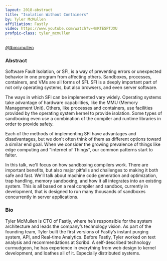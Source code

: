 ```yaml
---
layout: 2018-abstract
title: "Isolation Without Containers"
by: Tyler McMullen
affiliation: Fastly
video: https://www.youtube.com/watch?v=4mKTESPTJXU
profpic-class: tyler_mcmullen
---
```


[@tbmcmullen](https://twitter.com/tbmcmullen)
<br/>

### Abstract

Software Fault Isolation, or SFI, is a way of preventing errors or unexpected behavior in one program from affecting others. Sandboxes, processes, containers, and VMs are all forms of SFI. SFI is a deeply important part of not only operating systems, but also browsers, and even server software.

The ways in which SFI can be implemented vary widely. Operating systems take advantage of hardware capabilities, like the MMU (Memory Management Unit). Others, like processes and containers, use facilities provided by the operating system kernel to provide isolation. Some types of sandboxing even use a combination of the compiler and runtime libraries in order to provide safety.

Each of the methods of implementing SFI have advantages and disadvantages, but we don't often think of them as different options toward a similar end goal. When we consider the growing prevalence of things like edge computing and "Internet of Things", our common patterns start to falter. 

In this talk, we'll focus on how sandboxing compilers work. There are important benefits, but also major pitfalls and challenges to making it both safe and fast. We'll talk about machine code generation and optimization, trap handling, memory sandboxing, and how it all integrates into an existing system. This is all based on a real compiler and sandbox, currently in development, that is designed to run many thousands of sandboxes concurrently in server applications.

### Bio

Tyler McMullen is CTO of Fastly, where he’s responsible for the system architecture and leads the company’s technology vision. As part of the founding team, Tyler built the first versions of Fastly’s instant purging system, API, and Real-time Analytics. Before Fastly, Tyler worked on text analysis and recommendations at Scribd. A self-described technology curmudgeon, he has experience in everything from web design to kernel development, and loathes all of it. Especially distributed systems.



